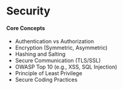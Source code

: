 # Security

#### Core Concepts

* Authentication vs Authorization
* Encryption (Symmetric, Asymmetric)
* Hashing and Salting
* Secure Communication (TLS/SSL)
* OWASP Top 10 (e.g., XSS, SQL Injection)
* Principle of Least Privilege
* Secure Coding Practices
